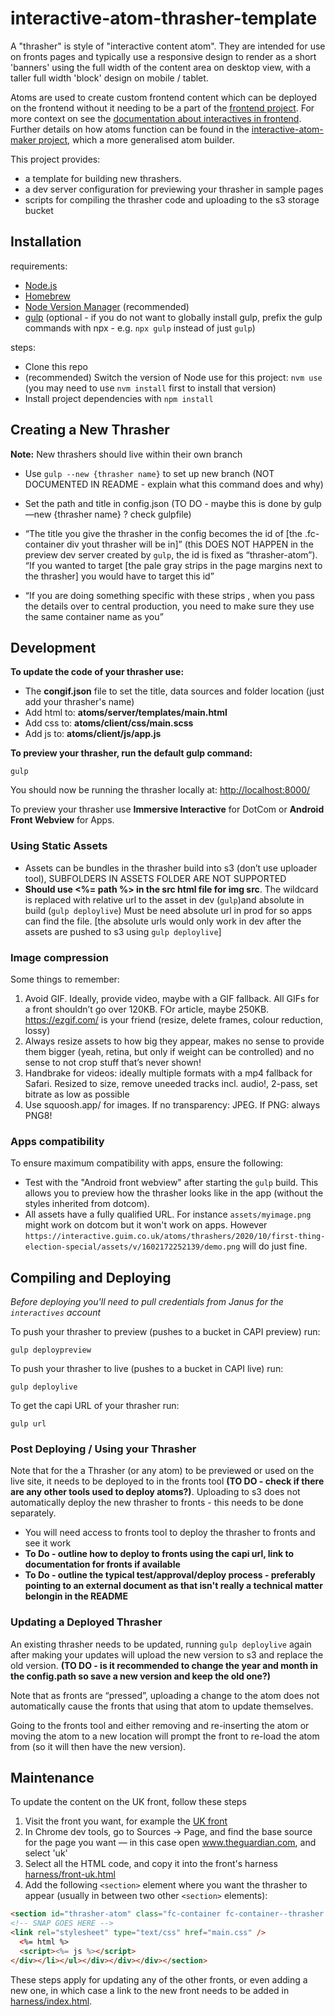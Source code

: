 # interactive-atom-thrasher-template
A "thrasher" is style of "interactive content atom". They are intended for use on fronts pages and typically use a responsive design to render as a short 'banners' using the full width of the content area on desktop view, with a taller full width 'block' design on mobile / tablet.

Atoms are used to create custom frontend content which can be deployed on the frontend without it needing to be a part of the [frontend project](https://github.com/guardian/frontend). For more context on see the  [documentation about interactives in frontend](https://github.com/guardian/frontend/blob/main/docs/03-dev-howtos/05-interactives.md). Further details on how atoms function can be found in the [interactive-atom-maker project](https://github.com/guardian/interactive-atom-maker/blob/master/doc/creating-an-atom.md), which a more generalised atom builder.

This project provides: 
 - a template for building new thrashers.
 - a dev server configuration for previewing your thrasher in sample pages  
 - scripts for compiling the thrasher code and uploading to the s3 storage bucket


## Installation
requirements:
 * [Node.js](http://nodejs.org/)
 * [Homebrew](https://brew.sh/)
 * [Node Version Manager](https://github.com/nvm-sh/nvm) (recommended)
 * [gulp](https://gulpjs.com/) (optional - if you do not want to globally install gulp, prefix the gulp commands with npx  - e.g. ``npx gulp`` instead of just ``gulp``)

steps:
 - Clone this repo
 - (recommended) Switch the version of Node use for this project: ``nvm use`` (you may need to use ``nvm install`` first to install that version) 
 - Install project dependencies with ``npm install``


## Creating a New Thrasher
**Note:** New thrashers should live within their own branch
- Use ``gulp --new {thrasher name}`` to set up new branch  (NOT DOCUMENTED IN README - explain what this command does and why)
- Set the path and title in config.json (TO DO - maybe this is done by gulp —new {thrasher name} ? check gulpfile) 


- “The title you give the thrasher in the config becomes the id of [the .fc-container div yout thrasher will be in]” (this DOES NOT HAPPEN in the preview dev server created by ``gulp``, the id is fixed as “thrasher-atom”). “If you wanted to target [the pale gray strips in the page margins next to the thrasher] you would have to target this id”  
- “If you are doing something specific with these strips , when you pass the details over to central production, you need to make sure they use the same container name as you”

## Development
**To update the code of your thrasher use:**
 * The **congif.json** file to set the title, data sources and folder location (just add your thrasher's name)
 * Add html to: **atoms/server/templates/main.html**
 * Add css to: **atoms/client/css/main.scss**
 * Add js to: **atoms/client/js/app.js**

**To preview your thrasher, run the default gulp command:**
```
gulp
```
You should now be running the thrasher locally at: [http://localhost:8000/](http://localhost:8000/)

To preview your thrasher use **Immersive Interactive** for DotCom or **Android Front Webview** for Apps.



### Using Static Assets
- Assets can be bundles in the thrasher build into s3 (don’t use uploader tool), SUBFOLDERS IN ASSETS FOLDER ARE NOT SUPPORTED 
- **Should use <%= path %> in the src html file for img src**. The wildcard is replaced with relative url to the asset in dev (``gulp``)and absolute in build (``gulp deploylive``) Must be need absolute url in prod for so apps can find the file. [the absolute urls would only work in dev after the assets are pushed to s3 using ``gulp deploylive``]  

### Image compression

Some things to remember:
1. Avoid GIF. Ideally, provide video, maybe with a GIF fallback. All GIFs for a front shouldn’t go over 120KB. FOr article, maybe 250KB. https://ezgif.com/ is your friend (resize, delete frames, colour reduction, lossy)
2. Always resize assets to how big they appear, makes no sense to provide them bigger (yeah, retina, but only if weight can be controlled) and no sense to not crop stuff that’s never shown!
3. Handbrake for videos: ideally multiple formats with a mp4 fallback for Safari. Resized to size, remove uneeded tracks incl. audio!, 2-pass, set bitrate as low as possible
4. Use squoosh.app/ for images. If no transparency: JPEG. If PNG: always PNG8!


### Apps compatibility
To ensure maximum compatibility with apps, ensure the following:
 - Test with the "Android front webview" after starting the `gulp` build. This allows you to preview how the thrasher looks like in the app (without the styles inherited from dotcom).
 - All assets have a fully qualified URL. For instance `assets/myimage.png` might work on dotcom but it won't work on apps. However `https://interactive.guim.co.uk/atoms/thrashers/2020/10/first-thing-election-special/assets/v/1602172252139/demo.png` will do just fine. 

## Compiling and Deploying

_Before deploying you'll need to pull credentials from Janus for the `interactives` account_

To push your thrasher to preview (pushes to a bucket in CAPI preview) run:

```
gulp deploypreview
```


To push your thrasher to live (pushes to a bucket in CAPI live) run:

```
gulp deploylive
```

To get the capi URL of your thrasher run:

```
gulp url
```

### Post Deploying / Using your Thrasher
Note that for the a Thrasher (or any atom) to be previewed or used on the live site, it needs to be deployed to in the fronts tool **(TO DO - check if there are any other tools used to deploy atoms?)**. Uploading to s3 does not automatically deploy the new thrasher to fronts - this needs to be done separately.

- You will need access to fronts tool to deploy the thrasher to fronts and see it work
- **To Do - outline how to deploy to fronts using the capi url, link to documentation for fronts if available**
- **To Do - outline the typical test/approval/deploy process - preferably pointing to an external document as that isn't really a technical matter belongin in the README**


### Updating a Deployed Thrasher
An existing thrasher needs to be updated, running ``gulp deploylive`` again after making your updates will upload the new version to s3 and replace the old version. **(TO DO - is it recommended to change the year and month in the config.path so save a new version and keep the old one?)**

Note that as fronts are “pressed”, uploading a change to the atom does not automatically cause the fronts that using that atom to update themselves.

Going to the fronts tool and either removing and re-inserting the atom or moving the atom to a new location will prompt the front to re-load the atom from (so it will then have the new version). 


## Maintenance

To update the content on the UK front, follow these steps

1. Visit the front you want, for example the [UK front](https://www.theguardian.com/uk)
2. In Chrome dev tools, go to Sources -> Page, and find the base source for the page you want — in this case open www.theguardian.com, and select 'uk'
3. Select all the HTML code, and copy it into the front's harness [harness/front-uk.html](harness/front-uk.html)
4. Add the following `<section>` element where you want the thrasher to appear (usually in between two other `<section>` elements):
  ```html
<section id="thrasher-atom" class="fc-container fc-container--thrasher fc-container--will-have-toggle flashing-image js-container--toggle " data-component="thrasher-atom" aria-expanded="true"><div class="fc-container__inner"><header class="fc-container__header js-container__header"><div class="fc-container__header__title"><h2 tabindex="0">thrasher-atom</h2></div></header><div class="fc-container--rolled-up-hide fc-container__body" data-title="thrasher-atom"><div class="fc-slice-wrapper"><ul class="u-unstyled l-row  l-row--cols-1 fc-slice fc-slice--mf"><li class="fc-slice__item l-row__item l-row__item--span-1 u-faux-block-link"><div class="facia-snap facia-snap--default facia-snap-embed fc-item fc-item--force-image-upgrade fc-item--has-no-image fc-item--pillar-news fc-item--type-article js-fc-item js-snap fc-item--list-media-mobile fc-item--full-media-50-tablet " data-link-name="external | group-1 | card-@1" data-item-visibility="all" data-test-id="facia-card" data-id="snap/1574843074989" data-snap-type="interactive" data-snap-uri="https://content.guardianapis.com/atom/interactive/interactives/2019/11/test-snap/snap">
  <!-- SNAP GOES HERE -->
  <link rel="stylesheet" type="text/css" href="main.css" />
    <%= html %>
    <script><%= js %></script>
</div></li></ul></div></div></div></section>
  ```

These steps apply for updating any of the other fronts, or even adding a new one, in which case a link to the new front needs to be added in [harness/index.html](harness/index.html).









